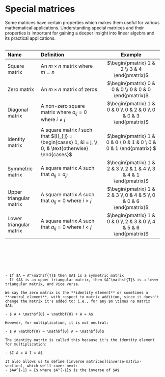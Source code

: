```{index} Matrix ; special matrices
```

# Special matrices

Some matrices have certain properties which makes them useful for various mathematical applications. Understanding special matrices and their properties is important for gaining a deeper insight into linear algebra and its practical applications.

```{index} Matrix ; square matrix
```

| Name | Definition | Example |
|:--|:--|:--:|
| Square matrix | An $m \times n$ matrix where $m = n$ | $\begin{pmatrix} 1 & 2 \\ 3 & 4 \end{pmatrix}$ |
| Zero matrix | An $m \times n$ matrix of zeros | $\begin{pmatrix} 0 & 0 & 0 \\ 0 & 0 & 0 \end{pmatrix}$ |
| Diagonal matrix | A non-zero square matrix where $a_{ij} = 0$ where $i \neq j$ | $\begin{pmatrix} 1 & 0 & 0 \\ 0 & 2 & 0 \\ 0 & 0 & 3 \end{pmatrix}$ |
| Identity matrix | A square matrix $I$ such that $[I]_{ij} = \begin{cases} 1, &i = j, \\ 0, & \text{otherwise} \end{cases}$ | $\begin{pmatrix} 1 & 0 & 0 \\ 0 & 1 & 0 \\ 0 & 0 & 1 \end{pmatrix} $ |
| Symmetric matrix | A square matrix $A$ such that $a_{ij} = a_{ji}$ | $\begin{pmatrix} 1 & 2 & 3 \\ 2 & 1 & 4 \\ 3 & 4 & 1 \end{pmatrix}$ |
| Upper triangular matrix | A square matrix $A$ such that $a_{ij} = 0$ where $i > j$ | $\begin{pmatrix} 1 & 2 & 3 \\ 0 & 4 & 5 \\ 0 & 0 & 6 \end{pmatrix}$ |
| Lower triangular matrix | A square matrix $A$ such that $a_{ij} = 0$ where $i < j$ | $\begin{pmatrix} 1 & 0 & 0 \\ 2 & 3 & 0 \\ 4 & 5 & 6 \end{pmatrix}$ |

```{index} Matrix ; square matrix
```

```{index} Matrix ; main diagonal
```

```{index} Matrix ; diagonal matrix
```

```{index} Matrix ; zero matrix
```

```{index} Matrix ; identity matrix
```

```{index} Matrix ; symmetric matrix
```

```{prf:theorem} Properties of special matrices

- If $A = A^\mathsf{T}$ then $A$ is a symmetric matrix
- If $A$ is an upper triangular matrix, then $A^\mathsf{T}$ is a lower triangular matrix, and vice versa.

We say the zero matrix is the **identity element** or sometimes a **neutral element**, with respect to matrix addition, since it doesn't change the matrix it's added to: i.e., for any $m \times n$ matrix $A$:

- $ A + \mathbf{0} = \mathbf{0} + A = A$

However, for multiplication, it is not neutral:

- $ A \mathbf{0} = \mathbf{0} A = \mathbf{0}$

The identity matrix is called this because it's the identity element for multiplication:

- $I A = A I = A$

It also allows us to define [inverse matrices](inverse-matrix-section), which we'll cover next:
- $AA^{-1} = I$ where $A^{-1}$ is the inverse of $A$


```
